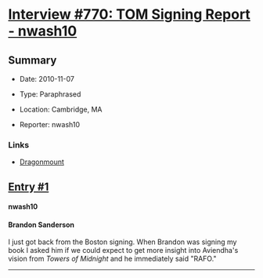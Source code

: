 # [Interview #770: TOM Signing Report - nwash10](https://www.theoryland.com/intvmain.php?i=770)

## Summary

- Date: 2010-11-07

- Type: Paraphrased

- Location: Cambridge, MA

- Reporter: nwash10

### Links

- [Dragonmount](http://www.dragonmount.com/forums/topic/53029-tom-signing-tour-reports/page__st__40#entry1664901)


## [Entry #1](./t-770/1)

#### nwash10

#### Brandon Sanderson

I just got back from the Boston signing. When Brandon was signing my book I asked him if we could expect to get more insight into Aviendha's vision from
*Towers of Midnight*
and he immediately said "RAFO."


---

